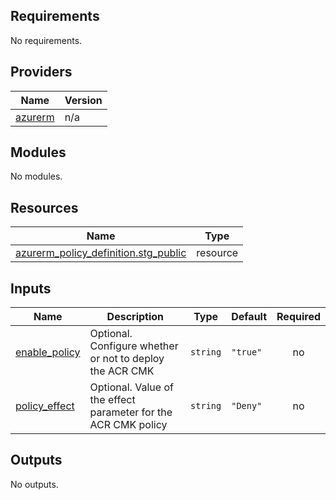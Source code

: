 <!-- BEGIN_TF_DOCS -->
## Requirements

No requirements.

## Providers

| Name | Version |
|------|---------|
| <a name="provider_azurerm"></a> [azurerm](#provider\_azurerm) | n/a |

## Modules

No modules.

## Resources

| Name | Type |
|------|------|
| [azurerm_policy_definition.stg_public](https://registry.terraform.io/providers/hashicorp/azurerm/latest/docs/resources/policy_definition) | resource |

## Inputs

| Name | Description | Type | Default | Required |
|------|-------------|------|---------|:--------:|
| <a name="input_enable_policy"></a> [enable\_policy](#input\_enable\_policy) | Optional. Configure whether or not to deploy the ACR CMK | `string` | `"true"` | no |
| <a name="input_policy_effect"></a> [policy\_effect](#input\_policy\_effect) | Optional. Value of the effect parameter for the ACR CMK policy | `string` | `"Deny"` | no |

## Outputs

No outputs.
<!-- END_TF_DOCS -->